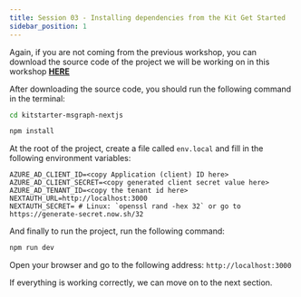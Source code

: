 ```yaml
---
title: Session 03 - Installing dependencies from the Kit Get Started
sidebar_position: 1
---
```


Again, if you are not coming from the previous workshop, you can download the source code of the project we will be working on in this workshop **[HERE](https://github.com/glaucia86/kitstarter-msgraph-nextjs)**

After downloading the source code, you should run the following command in the terminal:

```bash
cd kitstarter-msgraph-nextjs
```

```bash
npm install
```

At the root of the project, create a file called `env.local` and fill in the following environment variables:

```env
AZURE_AD_CLIENT_ID=<copy Application (client) ID here>
AZURE_AD_CLIENT_SECRET=<copy generated client secret value here>
AZURE_AD_TENANT_ID=<copy the tenant id here>
NEXTAUTH_URL=http://localhost:3000
NEXTAUTH_SECRET= # Linux: `openssl rand -hex 32` or go to https://generate-secret.now.sh/32
```

And finally to run the project, run the following command:

```bash
npm run dev
```

Open your browser and go to the following address: `http://localhost:3000`

If everything is working correctly, we can move on to the next section.

